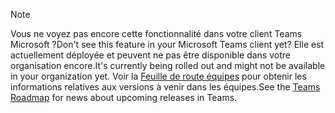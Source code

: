 > [!NOTE]
> <span data-ttu-id="10639-101">Vous ne voyez pas encore cette fonctionnalité dans votre client Teams Microsoft ?</span><span class="sxs-lookup"><span data-stu-id="10639-101">Don't see this feature in your Microsoft Teams client yet?</span></span> <span data-ttu-id="10639-102">Elle est actuellement déployée et peuvent ne pas être disponible dans votre organisation encore.</span><span class="sxs-lookup"><span data-stu-id="10639-102">It's currently being rolled out and might not be available in your organization yet.</span></span> <span data-ttu-id="10639-103">Voir la [Feuille de route équipes](http://aka.ms/TeamsRoadmap) pour obtenir les informations relatives aux versions à venir dans les équipes.</span><span class="sxs-lookup"><span data-stu-id="10639-103">See the [Teams Roadmap](http://aka.ms/TeamsRoadmap) for news about upcoming releases in Teams.</span></span> 